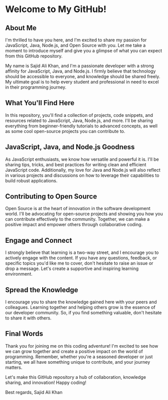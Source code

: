 # Welcome to My GitHub!

## About Me
I'm thrilled to have you here, and I'm excited to share my passion for JavaScript, Java, Node.js, and Open Source with you. Let me take a moment to introduce myself and give you a glimpse of what you can expect from this GitHub repository.

My name is Sajid Ali Khan, and I'm a passionate developer with a strong affinity for JavaScript, Java, and Node.js. I firmly believe that technology should be accessible to everyone, and knowledge should be shared freely. My ultimate goal is to help every student and professional in need to excel in their programming journey.

## What You'll Find Here
In this repository, you'll find a collection of projects, code snippets, and resources related to JavaScript, Java, Node.js, and more. I'll be sharing everything from beginner-friendly tutorials to advanced concepts, as well as some cool open-source projects you can contribute to.

## JavaScript, Java, and Node.js Goodness
As JavaScript enthusiasts, we know how versatile and powerful it is. I'll be sharing tips, tricks, and best practices for writing clean and efficient JavaScript code. Additionally, my love for Java and Node.js will also reflect in various projects and discussions on how to leverage their capabilities to build robust applications.

## Contributing to Open Source
Open Source is at the heart of innovation in the software development world. I'll be advocating for open-source projects and showing you how you can contribute effectively to the community. Together, we can make a positive impact and empower others through collaborative coding.

## Engage and Connect
I strongly believe that learning is a two-way street, and I encourage you to actively engage with the content. If you have any questions, feedback, or specific topics you'd like me to cover, don't hesitate to raise an issue or drop a message. Let's create a supportive and inspiring learning environment.

## Spread the Knowledge
I encourage you to share the knowledge gained here with your peers and colleagues. Learning together and helping others grow is the essence of our developer community. So, if you find something valuable, don't hesitate to share it with others.

## Final Words
Thank you for joining me on this coding adventure! I'm excited to see how we can grow together and create a positive impact on the world of programming. Remember, whether you're a seasoned developer or just starting, we all have something unique to contribute, and your journey matters.

Let's make this GitHub repository a hub of collaboration, knowledge sharing, and innovation! Happy coding!

Best regards,
Sajid Ali Khan

